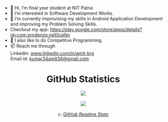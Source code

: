<!---
Amitkumar345/Amitkumar345 is a ✨ special ✨ repository because its `README.md` (this file) appears on your GitHub profile.
You can click the Preview link to take a look at your changes.
--->
- 👋 Hi, I’m final year student at NIT Patna
- 👀 I’m interested in Software Development Works.
- 🌱 I’m currently improvising my skills in Android Application Development and improving my Problem Solving Skills.
- 	Checkout my app: https://play.google.com/store/apps/details?id=com.prodenzo.neXtcaller
- 💞️ I also like to do Competitve Programming.
- 📫 Reach me through<br>
    Linkedin: www.linkedin.com/in/amit-krg  
    Email id: kumar34amit34@gmail.com
 
<div align="center">
	<h1>GitHub Statistics</h1>
	<a href="https://github.com/Amitkumar345?tab=repositories"><img src="https://github-readme-stats.vercel.app/api?username=Amitkumar345&show_icons=true&theme=tokyonight"></a>
	<br><br>
	<a href="https://github.com/Amitkumar345?tab=repositories"><img src="https://github-readme-stats.vercel.app/api/top-langs/?username=Amitkumar345&langs_count=8&theme=tokyonight"></a>
	<br><br>
	c: <a href src="https://github.com/anuraghazra/github-readme-stats"><i>GitHub Readme Stats</i></a>
</div>
